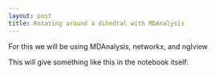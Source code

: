 ```yaml
---
layout: post
title: Rotating around a dihedral with MDAnalysis
---
```


For this we will be using MDAnalysis, networkx, and nglview


This will give something like this in the notebook itself:

<script src="{{site.js}}/build/ngl.js">
</script>

<script>

  NGL.mainScriptFilePath = "{{site.js}}/build/ngl.js";

  document.addEventListener( "DOMContentLoaded", function() {
      var stage = new NGL.Stage( "viewport" );
      stage.loadFile( "{{site.data}}/out.pdb", {asTrajectory: true} ).then( function( o ){
          o.addTrajectory();
	  traj = o.trajList[0].trajectory;
	  var player = new NGL.TrajectoryPlayer( traj, {
	      step: 1,
	      timeout: 70,
	      start: 0,
	      end: traj.numframes,
	      mode: "loop",
	  } );

          player.play();
          o.removeAllRepresentations();
    	  o.addRepresentation( "ball+stick" );
	  o.autoView();
      } );

      window.addEventListener( "resize", function( event ){
          stage.handleResize();
      }, false );
      
      stage.viewer.container.addEventListener( "dblclick", function(){
          stage.toggleFullscreen();
      } );
  } );

</script>

<div id="viewport" style="max-width:100%; height:400px;"></div>

